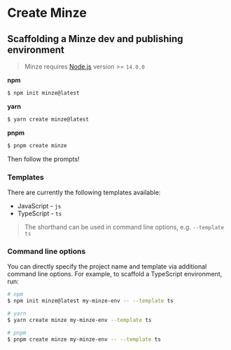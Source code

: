# Create Minze

## Scaffolding a Minze dev and publishing environment

> Minze requires [Node.js](https://nodejs.dev/) version >= `14.0.0`

**npm**

```sh
$ npm init minze@latest
```

**yarn**

```sh
$ yarn create minze@latest
```

**pnpm**

```sh
$ pnpm create minze
```

Then follow the prompts!

### Templates

There are currently the following templates available:

- JavaScript - `js`
- TypeScript - `ts`

> The shorthand can be used in command line options, e.g. `--template ts`

### Command line options

You can directly specify the project name and template via additional command line options. For example, to scaffold a TypeScript environment, run:

```sh
# npm
$ npm init minze@latest my-minze-env -- --template ts

# yarn
$ yarn create minze my-minze-env --template ts

# pnpm
$ pnpm create minze my-minze-env -- --template ts
```
